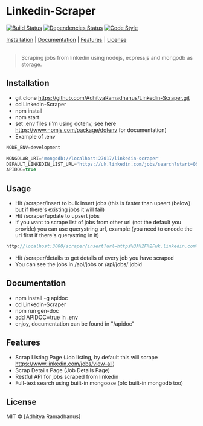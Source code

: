 # Linkedin-Scraper
[![Build Status](https://travis-ci.org/AdhityaRamadhanus/Linkedin-Scraper.svg?branch=master)](https://travis-ci.org/AdhityaRamadhanus/Linkedin-Scraper) [![Dependencies Status](https://david-dm.org/adhityaramadhanus/Linkedin-Scraper.svg)](https://david-dm.org/adhityaramadhanus/Linkedin-Scraper) [![Code Style](https://img.shields.io/badge/code%20style-standard-green.svg)](https://github.com/feross/standard)

<p>
  <a href="#installation">Installation</a> |
  <a href="#documentation">Documentation</a> |
  <a href="#features">Features</a> |
  <a href="#licenses">License</a>
  <br><br>
  <blockquote>
  Scraping jobs from linkedin using nodejs, expressjs and mongodb as storage.
  </blockquote>
</p>

Installation
------------

* git clone https://github.com/AdhityaRamadhanus/Linkedin-Scraper.git
* cd Linkedin-Scraper
* npm install
* npm start
* set .env files (i'm using dotenv, see here https://www.npmjs.com/package/dotenv for documentation)
* Example of .env 
```js
NODE_ENV=development

MONGOLAB_URI='mongodb://localhost:27017/linkedin-scraper'
DEFAULT_LINKEDIN_LIST_URL='https://uk.linkedin.com/jobs/search?start=0&count=25'
APIDOC=true
```

Usage
------------
* Hit /scraper/insert to bulk insert jobs (this is faster than upsert (below) but if there's existing jobs it will fail)
* Hit /scraper/update to upsert jobs
* If you want to scrape list of jobs from other url (not the default you provide) you can use querystring url, example (you need to encode the url first if there's querystring in it)
```js
http://localhost:3000/scraper/insert?url=https%3A%2F%2Fuk.linkedin.com%2Fjobs%2Fsearch%3Fstart%3D0%26count%3D25
```
* Hit /scraper/details to get details of every job you have scraped 
* You can see the jobs in /api/jobs or /api/jobs/:jobid 

Documentation
------------

* npm install -g apidoc
* cd Linkedin-Scraper
* npm run gen-doc
* add APIDOC=true in .env
* enjoy, documentation can be found in "/apidoc"

Features
------------

* Scrap Listing Page (Job listing, by default this will scrape https://www.linkedin.com/jobs/view-all)
* Scrap Details Page (Job Details Page)
* Restful API for jobs scraped from linkedin
* Full-text search using built-in mongoose (ofc built-in mongodb too)

License
----

MIT © [Adhitya Ramadhanus]

